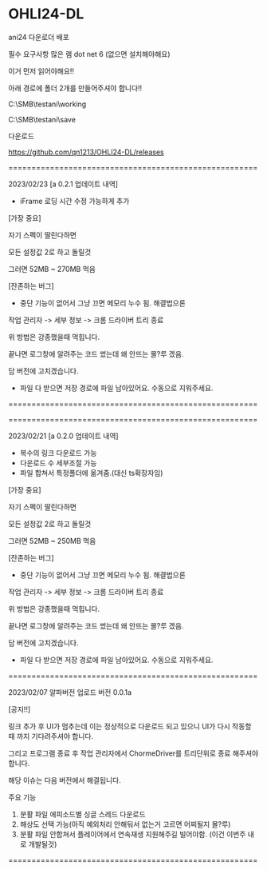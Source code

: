 # OHLI24-DL
ani24 다운로더 배포

필수 요구사항
많은 램
dot net 6 (없으면 설치해야해요)

이거 먼저 읽어야해요!!

아래 경로에 폴더 2개를 만들어주셔야 합니다!!

C:\SMB\testani\working

C:\SMB\testani\save

다운로드

https://github.com/qn1213/OHLI24-DL/releases

======================================================

2023/02/23
[a 0.2.1 업데이트 내역]

- iFrame 로딩 시간 수정 가능하게 추가

[가장 중요]

자기 스펙이 딸린다하면

모든 설정값 2로 하고 돌릴것

그러면 52MB ~ 270MB 먹음

[잔존하는 버그]

- 중단 기능이 없어서 그냥 끄면 메모리 누수 됨.
해결법으론

작업 관리자 -> 세부 정보 -> 크롬 드라이버 트리 종료

위 방법은 강종했을때 먹힙니다.

끝나면 로그창에 알려주는 코드 썼는데 왜 안뜨는 몰?루 겠음.

담 버전에 고치겠습니다.

- 파일 다 받으면 저장 경로에 파일 남아있어요. 수동으로 지워주세요.

======================================================

======================================================

2023/02/21
[a 0.2.0 업데이트 내역]

- 복수의 링크 다운로드 가능
- 다운로드 수 세부조절 가능
- 파일 합쳐서 특정폴더에 옮겨줌.(대신 ts확장자임)

[가장 중요]

자기 스펙이 딸린다하면

모든 설정값 2로 하고 돌릴것

그러면 52MB ~ 250MB 먹음

[잔존하는 버그]

- 중단 기능이 없어서 그냥 끄면 메모리 누수 됨.
해결법으론

작업 관리자 -> 세부 정보 -> 크롬 드라이버 트리 종료

위 방법은 강종했을때 먹힙니다.

끝나면 로그창에 알려주는 코드 썼는데 왜 안뜨는 몰?루 겠음.

담 버전에 고치겠습니다.

- 파일 다 받으면 저장 경로에 파일 남아있어요. 수동으로 지워주세요.

======================================================

2023/02/07
알파버전 업로드
버전 0.0.1a

[공지!!]

링크 추가 후 UI가 멈추는데 이는 정상적으로 다운로드 되고 있으니 UI가 다시 작동할 때 까지 기다려주셔야 합니다.

그리고 프로그램 종료 후 작업 관리자에서 ChormeDriver를 트리단위로 종료 해주셔야합니다.

해당 이슈는 다음 버전에서 해결됩니다.

주요 기능
1. 분활 파일 에피소드별 싱글 스레드 다운로드
2. 해상도 선택 가능(아직 예외처리 안해둬서 없는거 고르면 어찌될지 몰?루)
3. 분활 파일 안합쳐서 플레이어에서 연속재생 지원해주길 빌어야함. (이건 이번주 내로 개발될것)

======================================================
